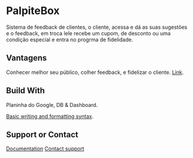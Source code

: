 # PalpiteBox

Sistema de feedback de clientes, o cliente, acessa e dá as suas sugestões e o feedback, em troca lele recebe um cupom, de desconto ou uma condição especial e entra no progrma de fidelidade.

## Vantagens

Conhecer melhor seu público, colher feedback, e fidelizar o cliente.
[Link](https://github.com/tcretton/PalpiteBox/edit/main/README.md).

## Build With

Planinha do Google, DB & Dashboard.

[Basic writing and formatting syntax](https://docs.github.com/en/github/writing-on-github/getting-started-with-writing-and-formatting-on-github/basic-writing-and-formatting-syntax).

## Support or Contact

[Documentation](https://docs.github.com/categories/github-pages-basics/)
[Contact support](https://support.github.com/contact)